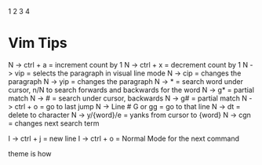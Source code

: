 1
2
3
4

# Vim Tips
N -> ctrl + a = increment count by 1
N -> ctrl + x = decrement count by 1
N -> vip = selects the paragraph in visual line mode
N -> cip = changes the paragraph 
N -> yip = changes the paragraph
N -> * = search word under cursor, n/N to search forwards and backwards for the word
N -> g* = partial match 
N -> # = search under cursor, backwards
N -> g# = partial match
N -> ctrl + o = go to last jump
N -> Line # G or gg = go to that line
N -> dt = delete to character
N -> y/{word}/e = yanks from cursor to {word}
N -> cgn = changes next search term

I -> ctrl + j = new line
I -> ctrl + o = Normal Mode for the next command




theme is how 
